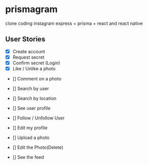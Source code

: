 # prismagram
clone coding instagram express + prisma + react and react native

## User Stories
- [x] Create account
- [x] Request secret 
- [x] Confirm secret (Login)
- [x] Like / Unlike a photo
- [] Comment on a photo
- [] Search by user
- [] Search by location
- [] See user profile
- [] Follow / Unfollow User
- [] Edit my profile

- [] Upload a photo
- [] Edit the Photo(Delete)
- [] See the feed
